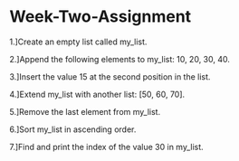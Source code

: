 # Week-Two-Assignment

1.]Create an empty list called my_list.

2.]Append the following elements to my_list: 10, 20, 30, 40.

3.]Insert the value 15 at the second position in the list.

4.]Extend my_list with another list: [50, 60, 70].

5.]Remove the last element from my_list.

6.]Sort my_list in ascending order.

7.]Find and print the index of the value 30 in my_list.
